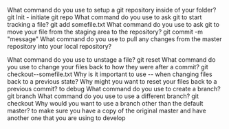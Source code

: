 What command do you use to setup a git repository inside of your folder?
	git Init - initiate git repo
What command do you use to ask git to start tracking a file?
	git add somefile.txt
What command do you use to ask git to move your file from the staging area to the repository?
	git commit -m "message"
What command do you use to pull any changes from the master repository into your local repository?

What command do you use to unstage a file?
	git reset
What command do you use to change your files back to how they were after a commit?
	git checkout--somefile.txt
Why is it important to use -- when changing files back to a previous state?
Why might you want to reset your files back to a previous commit?
	to debug
What command do you use to create a branch?
	git branch
What command do you use to use a different branch?
	git checkout<branch>
Why would you want to use a branch other than the default master?
	to make sure you have a copy of the original master and have another one that you are using to develop
